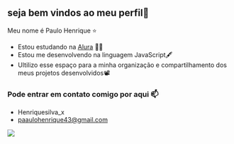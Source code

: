 ## seja bem vindos ao meu perfil🖤

Meu nome é Paulo Henrique ⭐
- Estou estudando na [Alura](https://www.alura.com.br) 👨‍🎓
- Estou me desenvolvendo na linguagem JavaScript🖋️
- Ultilizo esse espaço para a minha organização e compartilhamento dos meus projetos desenvolvidos📽️

### Pode entrar em contato comigo por aqui 📫

- Henriquesilva_x
- paaulohenrique43@gmail.com

![](https://media1.tenor.com/m/tfoiSwZXdZIAAAAC/shadowhunters-malec.gif)
